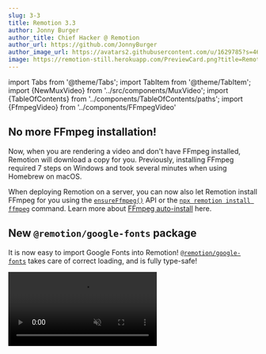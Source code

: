 ```yaml
---
slug: 3-3
title: Remotion 3.3
author: Jonny Burger
author_title: Chief Hacker @ Remotion
author_url: https://github.com/JonnyBurger
author_image_url: https://avatars2.githubusercontent.com/u/1629785?s=460&u=12eb94da6070d00fc924761ce06e3a428d01b7e9&v=4
image: https://remotion-still.herokuapp.com/PreviewCard.png?title=Remotion%203.3&description=FFmpeg%20now%20auto-installs,%20Packages%20for%20Google%20Fonts,%20Motion%20Blur,%20Noise,%20SVG%20paths%20and%2030%20more%20features
---
```


import Tabs from '@theme/Tabs';
import TabItem from '@theme/TabItem';
import {NewMuxVideo} from '../src/components/MuxVideo';
import {TableOfContents} from '../components/TableOfContents/paths';
import {FfmpegVideo} from '../components/FFmpegVideo'

## No more FFmpeg installation!

Now, when you are rendering a video and don't have FFmpeg installed, Remotion will download a copy for you.
Previously, installing FFmpeg required 7 steps on Windows and took several minutes when using Homebrew on macOS.

<FfmpegVideo />

When deploying Remotion on a server, you can now also let Remotion install FFmpeg for you using the [`ensureFfmpeg()`](/docs/renderer/ensure-ffmpeg) API or the [`npx remotion install ffmpeg`](/docs/cli/install) command. Learn more about [FFmpeg auto-install](/docs/ffmpeg) here.

## New `@remotion/google-fonts` package

It is now easy to import Google Fonts into Remotion! [`@remotion/google-fonts`](/docs/google-fonts) takes care of correct loading, and is fully type-safe!

<video src="/img/google-fonts.mp4" autoPlay loop muted playsInline/>

## New `@remotion/motion-blur` package

This package contains two components: [`<Trail>`](/docs/motion-blur/trail) and [`<CameraMotionBlur>`](/docs/motion-blur/camera-motion-blur), assisting you with achieving awesome motion blur effects!

A quick demo of what is now called [`<Trail>`](/docs/motion-blur/trail):

<NewMuxVideo muxId="XPgKwILbTR4jZPxuR2ewfKjRF9cnThudkXPIkSSvQBM" style={{
  width: '100%'
}} controls />

## New `@remotion/noise` package

This package offers easy, type-safe, pure functions for getting creative with noise. Check out [our playground](/docs/noise-visualization) to see what you can do with it!

A video demo of how you can create interesting effects with noise:

<NewMuxVideo muxId="5o013raWoyw1Jv01MJo02INMEQ5scAt01PveIQ800yYkEhQk" style={{
  width: '100%'
}} controls />

## New `@remotion/paths` package

This package offers utilities for animating and manipulating SVG paths! With 9 pure, type-safe functions, we cover many common needs while working with SVG paths:

<TableOfContents />

## Quick Switcher

By pressing <kbd>Cmd+K</kbd>, you can trigger a new Quick Switcher. It has three functions:

- Fuzzy-search for a composition to jump to that composition.
- Type `> ` followed by an item in the menu bar to trigger that action.
- Type `? ` followed by a search term to query the docs.

<NewMuxVideo muxId="t00Mj7y1CLLGjaMvQyoBqcjdy4PIzVrFaT4317fKbzx00" style={{
  width: '100%'
}} controls />

## Remotion Core

### `<Sequence>` makes `from` optional, accepts style and ref

[`<Sequence from={0}>`](/docs/sequence) can now be shortened to [`<Sequence>`](/docs/sequence). Our ESLint plugin was updated to suggest this refactor automatically.

<video src="/img/eslint-from-0.mp4" autoPlay loop muted playsInline/>

You can now also `style` a sequence if you did not pass `layout="none"`.

A `ref` can be attached to `<Sequence>` and [`<AbsoluteFill>`](/docs/absolute-fill).

### Video and Audio support `loop` prop

The [`<Video>`](/docs/video) and [`<Audio>`](/docs/audio) components now support the [`loop`](/docs/video#loop) property.

## Preview

### New CLI output

When starting the Remotion Preview, it now shows on which URL the preview is running. The Webpack output is now also cleaner.

<img src="/img/cli-output.png" />

### Pinch to Zoom

If your device supports multitouch, you can now pinch to zoom the composition. Alternatively, you can hold <kbd>Ctrl</kbd>/<kbd>Cmd</kbd> and use your scrollwheel to zoom.

Using two fingers, you can move the canvas around and pressing <kbd>0</kbd> will reset the canvas. For the latter, there is also a button in the top-right corner that you can click.

<NewMuxVideo muxId="5I01hwK6hs7w0200Ho1KNho7rfU700UVKYDnd7FItANR32U" style={{
  width: '100%'
}} controls />

### Search the docs from the Remotion Preview

Pressing <kbd>?</kbd> to reveal the keyboard shortcuts now has a secondary function: You can type in any term to search the Remotion documentation!

### Shorter commands

Previously, a Remotion CLI command looked like this:

```bash
npx remotion render src/index.tsx my-comp output.mp4
```

We now allow you to skip the output name, in this case the render would land in `out/my-comp.mp4` by default:

```bash
npx remotion render src/index.tsx my-comp
```

You can also omit the composition name and Remotion will ask which composition to render:

```bash
npx remotion render src/index.tsx
```

:::note
Experimental: We might change the behavior to rendering all compositions in the future.
:::

Finally, you can also omit the entry point and Remotion will take an educated guess!

```bash
npx remotion render
```

If you deviate from the defaults of our templates, you can set an [entry point](/docs/config#setentrypoint) in your config file and leave it out from Remotion commands.

### Auto-reload environment variables

If you change values in your `.env` file, the Remotion Preview will reload and pick them up without having to restart.

### Signal that Remotion Preview disconnected

When quitting the Remotion Preview using `Ctrl+C`, for example to render a video, A new popup will signalize that Fast Refresh will not work anymore.

<img src="/img/disconnected.png" style={{borderRadius: 5}}/>

## Rendering

### `--muted` render

This new flag can be passed to a render to ignore the audio. If you know that your video has no audio, this can make your render faster.

### `--enforce-audio-track`

When no audio was detected in your video, the audio will now be dropped (except on Lambda). With this new flag, you can enforce that a silent audio track is added.

### `--audio-bitrate` and `--video-bitrate`

These flags allow you to set a target bitrate for audio or video. Those flags are not recommended though, use `--crf` instead.

### `--height` and `--width` flags

Using these flags, you can ignore the width and height you have defined for your output, and override it. The difference to `--scale` is that the viewport and therefore the layout may actually change.

### Obtain slowest frames

If you add `--log=verbose`, the slowest frames are shown in order, so you can optimize them. Slowest frames are also available for [`renderMedia()`](/docs/renderer/render-media) using the [`onSlowestFrames`](/docs/renderer/render-media#onslowestframes) callback.

### Negative numbers when rendering a still

When rendering a still, you may now pass a negative frame number to refer to frames from the back of the video. `-1` is the last frame of a video, `-2` the second last, and so on.

### Override FFmpeg command

The FFmpeg command that Remotion executes under the hood can [now be overriden reducer-style](/docs/config#overrideffmpegcommand).

## Server-side rendering

### Resuming renders if they crash

If a render crashes due to being resource-intensive (see: [Target closed](/docs/target-closed)), Remotion will now retry each failed frame once, to prevent long renders from failing on low-resource machines.

### Getting the overall progress from `renderMedia()`

Previously, the progress for rendering and encoding was reported individually. There is a new field, simply named `progress`, in the [`onProgress`](/docs/renderer/render-media#onprogress) callback that you can use to display progress without calculating it yourself.

### Easier function signature for bundle()

Previously, [`bundle()`](/docs/bundle) accepted three arguments: `entryPoint`, `onProgress` and `options`.

```ts twoslash title="Old bundle() signature"
import { bundle } from "@remotion/bundler";

bundle("./src/index.ts", (progress) => console.log(progress), {
  publicDir: process.cwd() + "/public",
});
```

Since getting the progress was less important than some of the options, `bundle()` now accepts an object with options, progress callback and entryPoint altogether:

```ts twoslash title="New bundle() signature"
import { bundle } from "@remotion/bundler";

bundle({
  entryPoint: "./src/index.ts",
  onProgress: (progress) => console.log(progress),
  publicDir: process.cwd() + "/public",
});
```

The previous signature is still supported.

## Player

### `<Thumbnail>` component

The new [`<Thumbnail>`](/docs/player/thumbnail) component is like the [`<Player>`](/docs/player/player), but for rendering a preview of a still. You can use it to display a specific frame of a video without having to render it.

```tsx twoslash
import React from "react";
const MyComp: React.FC = () => null;

// ---cut---
import { Thumbnail } from "@remotion/player";

const MyApp: React.FC = () => {
  return (
    <Thumbnail
      component={MyComp}
      compositionWidth={1920}
      compositionHeight={1080}
      frameToDisplay={30}
      durationInFrames={120}
      fps={30}
      style={{
        width: 200,
      }}
    />
  );
};
```

### Player `frameupdate` event

In addition to `timeupdate`, you can subscribe to [`frameupdate`](/docs/player/player#frameupdate), which fires whenever the current frame changes. You can use it for example to render a custom frame-accurate time display.

### Player volume slider is responsive

If the Player is displayed in a narrow container, the volume control now goes upwards instead of to the right, in order to save some space.

<video src="/img/responsivevolume.mov" autoPlay loop muted playsInline/>

### Get the scale of the Player

Using the imperative [`getScale()`](/docs/player/player#getscale) method, you can now see how big the displayed size is in comparison to the canvas width of the component.

### Controls are initially shown

On YouTube, the video always starts with controls shown and then they fade out after a few seconds. We have made this the default behavior in Remotion as well, because users would often not realize that the Player is interactive otherwise. You can control the behavior using [`initiallyShowControls`](/docs/player/player#initiallyshowcontrols).

<video src="/img/controlsinitiallyshown.mov" style={{maxWidth: 400, width: "100%"}} autoPlay loop muted playsInline/>

### Play a section of a video

Using the [`inFrame`](/docs/player/player#inframe) and [`outFrame`](/docs/player/player#outframe) props, you can force the Remotion Player to only play a certain section of a video. The rest of the seek bar will be greyed out.

<img src="/img/inout.png" />

### Customize Play button and Fullscreen button

Using [`renderPlayPauseButton`](/docs/player/player#renderplaypausebutton) and [`renderFullscreenButton`](/docs/player/player#renderfullscreenbutton), you can customize the appearance of the Player more granularly.

### Start player from an offset

You can define the [`initialFrame`](/docs/player/player#initialframe) on which your component gets mounted on. This will be the default position of the video, however, it will not clamp the playback range like the `inFrame` prop.

## New `prefetch()` API

In addition to the [`Preload APIs`](/docs/preload), [`prefetch()`](/docs/prefetch) presents another way of preloading an asset so it is ready to display when it is supposed to appear in the Remotion Player.

```tsx twoslash title="Prefetching API"
import { prefetch } from "remotion";

const { free, waitUntilDone } = prefetch("https://example.com/video.mp4");

waitUntilDone().then(() => {
  console.log("Video has finished loading");
  free(); // Free up memory
});
```

Video and audio tags will automatically use the prefetched asset if it is available. See [`@remotion/preload` vs. `prefetch()`](/docs/player/player#renderfullscreenbutton) for a comparison.

## Remix template

The Remix template is our first SaaS template! It includes the Remotion Preview, the Player and Remotion Lambda out of the box to jumpstart you with everything you need to create your app that offers customized video generation.

<img src="/img/remix-template.png"></img>
<br />
<br />
Get started by running:

<Tabs
defaultValue="npm"
values={[
{ label: 'npm', value: 'npm', },
{ label: 'yarn', value: 'yarn', },
{ label: 'pnpm', value: 'pnpm', },
]
}>
<TabItem value="npm">

```bash
npx create-video --remix
```

  </TabItem>

  <TabItem value="yarn">

```bash
yarn create video --remix
```

  </TabItem>

  <TabItem value="pnpm">

```bash
pnpm create video --remix
```

  </TabItem>
</Tabs>

## Lambda improvements

### Webhook support

You can now [send and receive a webhook](/docs/lambda/webhooks) when a Lambda render is done or has failed. Examples for Next.js and Express apps have been added and our documentation page features a way to send a test webhook.

### Payload limit lifted

Previously, the input props passed to a Lambda render could not be bigger than 256KB when serialized. Now, this limit is lifted, since if the payload is big, it will be stored to S3 instead being passed directly to the Lambda function.

### Lambda artifact can be saved to another cloud

The output videos generated by Lambda can [now be saved to other S3-compatible protocols](/docs/lambda/custom-destination#saving-to-another-cloud) such as DigitalOcean Spaces or Cloudflare R2.

### Deleting a render from Lambda

The new [`deleteRender()`](/docs/lambda/deleterender) API will delete the output video from the S3 bucket, which you previously had to do through the console or with the AWS SDK.

### Make `renderMediaOnLambda()` params optional

The following options are now optional:

- [`imageFormat`](/docs/lambda/rendermediaonlambda#imageformat): (defaulting to `jpeg`)
- [`privacy`](/docs/lambda/rendermediaonlambda#privacy) (defaulting to `public`)
- [`maxRetries`](/docs/lambda/rendermediaonlambda#maxretries) (defaulting to 1)

## Benchmark command

The new [`npx remotion benchmark`](/docs/cli/benchmark) helps you compare different render configurations and find out which one is the fastest. Currently, you can compare different codecs, compositions and concurrency values. Each configuration is run multiple times in order to increase confidence in the results.

<img src="/img/benchmark.png" style={{borderRadius: 5, maxWidth: 600, width: "100%"}}/>

## New guides

We have added new guides that document interesting workflows for Remotion:

- [Import designs from Figma](/docs/figma)
- [Import designs from Spline](/docs/spline)
- [Noise visualizations](/docs/noise-visualization#noise-dot-grid-demo)
- [Customizing Lambda output destinations](/docs/lambda/custom-destination)
- [Adding and subtracting animations](/docs/miscellaneous/snippets/adding-animations)
- [Change the speed of a video over time](/docs/miscellaneous/snippets/accelerated-video)

We try to avoid jargon, but we have also created a [Remotion Terminology](/docs/terminology) page to define some commonly used terms. When using these terms, we will from now link to the terminology page for you to read about it.

## Better structure and naming in templates

The file that was previously called `src/Video.tsx` in templates is now called `src/Root.tsx`, because it did not contain a video, but a list of compositions. That component was also renamed from `RemotionVideo` to `RemotionRoot`. The new naming makes more sense, because that component is passed into [`registerRoot()`](/docs/register-root).

## Notable improvements

### Get the duration of a GIF

The new function [`getGifDurationInSeconds()`](/docs/gif/get-gif-duration-in-seconds) allows you to get the duration of a GIF.

### Lottie animation direction

Using the new [`direction`](/docs/lottie/lottie#direction) prop, you can play a Lottie animation backwards.

### Lottie embedded images

Should a Lottie animation contain an embedded image, it will now be properly awaited.

### Temporary directory Cleanup

The temporary directory that Remotion creates is now completely cleaned up after every render.

### Parallel encoding turned off if memory is low

[Parallel encoding](/blog/3-0#parallel-rendering-and-encoding) will not be used when a machine has little free RAM. You can also force-disable it using [`disallowParallelEncoding`](/docs/renderer/render-media#disallowparallelencoding).

## Thank you

Thank you to these contributors that implemented these awesome features:

- [ayatko](https://github.com/ayatko) for implementing the `@remotion/google-fonts` package
- [Antoine Caron](https://twitter.com/Slashgear_) for implementing the `<Thumbnail>` component, for reloading the page when the environment variables change and implementing negative frame indices
- [Apoorv Kansal](https://github.com/uragirii) for implementing the documentation search in the Quick Switcher, the benchmark command and the option to customize Play button and fullscreen button in the Player
- [Akshit Tyagi](https://github.com/exitflynn) for implementing the `--height` and `--width` CLI flags
- [Ilija Boshkov](https://github.com/iboshkov), [Marcus Stenbeck](https://github.com/marcusstenbeck) and [UmungoBongo](https://github.com/umungobungo) for implementing the Motion Blur package
- [Ravi Jain](https://github.com/JRavi2) for removing the need to pass the entry point to the CLI
- [Dhroov Makwana](https://github.com/pabloescoder) for writing a tutorial on how to import assets from Spline
- [Stefan Uzunov](https://github.com/Uzunov-Stefan) for implementing a composition selector if no composition is passed
- [Florent Pergoud](https://github.com/florentpergoud) for implementing the Remix template
- [Derryk Boyd](https://github.com/DerrykBoyd) for implementing the `loop` prop for Video and Audio
- [Paul Kuhle](https://github.com/paulkuhle) for implementing Lambda Webhooks
- [Dan Manastireau](https://github.com/danmana) for implementing a warning when using an Intel version of Node.JS under Rosetta
- [Pompette](https://github.com/Pompette) for making the volume slider responsive
- [Logan Arnett](https://github.com/LoganArnett) for making the composition ID optional in the render command
- [Patric Salvisberg](https://github.com/patsalv) for making the FFmpeg auto-install feature
- [Arthur Denner](https://github.com/arthurdenner) for implementing the `direction` property for the Lottie component

Many of these contributions came during Hacktoberfest where we put bounties on GitHub issues. We also want to thank [CodeChem](https://codechem.com/) for sponsoring a part of those bounties!
